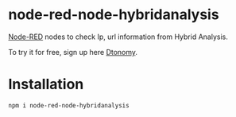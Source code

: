 # node-red-node-hybridanalysis
[Node-RED](https://nodered.org/) nodes to check Ip, url information from Hybrid Analysis.

To try it for free, sign up here [Dtonomy](https://www.dtonomy.com/pricing/). 
# Installation
```
npm i node-red-node-hybridanalysis
```